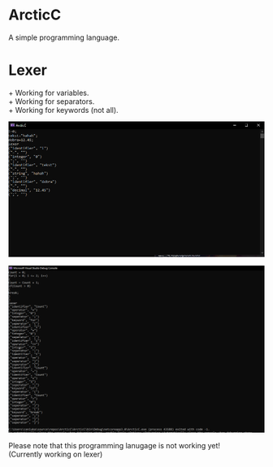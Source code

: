 # ArcticC
A simple programming language. <br>

<h1>Lexer</h1>
+ Working for variables. <br>
+ Working for separators. <br>
+ Working for keywords (not all). <br>

![lexer variables](imgs/LexerVariables.PNG)<br>

![lexer simple algo](imgs/LexerNew.PNG)<br>

Please note that this programming lanugage is not working yet! <br>
(Currently working on lexer)

